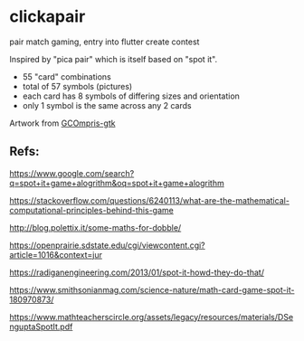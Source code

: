 # clickapair
pair match gaming, entry into flutter create contest

Inspired by "pica pair" which is itself based on "spot it".

* 55 "card" combinations
* total of 57 symbols (pictures)
* each card has 8 symbols of differing sizes and orientation
* only 1 symbol is the same across any 2 cards

Artwork from [GCOmpris-gtk](https://github.com/gcompris/GCompris-gtk)

## Refs:

https://www.google.com/search?q=spot+it+game+alogrithm&oq=spot+it+game+alogrithm

https://stackoverflow.com/questions/6240113/what-are-the-mathematical-computational-principles-behind-this-game

http://blog.polettix.it/some-maths-for-dobble/

https://openprairie.sdstate.edu/cgi/viewcontent.cgi?article=1016&context=jur

https://radiganengineering.com/2013/01/spot-it-howd-they-do-that/

https://www.smithsonianmag.com/science-nature/math-card-game-spot-it-180970873/

https://www.mathteacherscircle.org/assets/legacy/resources/materials/DSenguptaSpotIt.pdf

